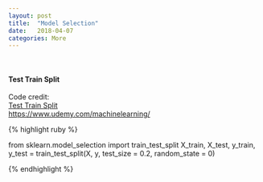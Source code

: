 ```yaml
---
layout: post
title:  "Model Selection"
date:   2018-04-07
categories: More
---
```

<br />
<h4>Test Train Split</h4>
<p>Code credit:
<br />
<a href="http://scikit-learn.org/stable/modules/generated/sklearn.model_selection.train_test_split.html">
Test Train Split
</a>
<br />
<a href="https://www.udemy.com/machinelearning/">
https://www.udemy.com/machinelearning/
</a>
</p>

{% highlight ruby %}

from sklearn.model_selection import train_test_split
X_train, X_test, y_train, y_test = train_test_split(X, y, test_size = 0.2, random_state = 0)

{% endhighlight %}
